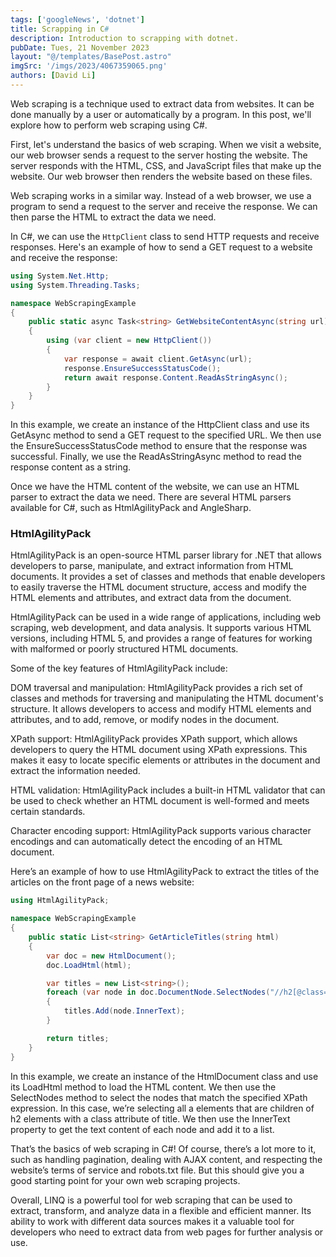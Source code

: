 ```yaml
---
tags: ['googleNews', 'dotnet']
title: Scrapping in C#
description: Introduction to scrapping with dotnet.
pubDate: Tues, 21 November 2023
layout: "@/templates/BasePost.astro"
imgSrc: '/imgs/2023/4067359065.png'
authors: [David Li]
---
```


Web scraping is a technique used to extract data from websites. It can be done manually by a user or automatically by a program. In this post, we'll explore how to perform web scraping using C#.

First, let's understand the basics of web scraping. When we visit a website, our web browser sends a request to the server hosting the website. The server responds with the HTML, CSS, and JavaScript files that make up the website. Our web browser then renders the website based on these files.

Web scraping works in a similar way. Instead of a web browser, we use a program to send a request to the server and receive the response. We can then parse the HTML to extract the data we need.

In C#, we can use the `HttpClient` class to send HTTP requests and receive responses. Here's an example of how to send a GET request to a website and receive the response:

```csharp
using System.Net.Http;
using System.Threading.Tasks;

namespace WebScrapingExample
{
    public static async Task<string> GetWebsiteContentAsync(string url)
    {
        using (var client = new HttpClient())
        {
            var response = await client.GetAsync(url);
            response.EnsureSuccessStatusCode();
            return await response.Content.ReadAsStringAsync();
        }
    }
}
```

In this example, we create an instance of the HttpClient class and use its GetAsync method to send a GET request to the specified URL. We then use the EnsureSuccessStatusCode method to ensure that the response was successful. Finally, we use the ReadAsStringAsync method to read the response content as a string.

Once we have the HTML content of the website, we can use an HTML parser to extract the data we need. There are several HTML parsers available for C#, such as HtmlAgilityPack and AngleSharp.

### HtmlAgilityPack
HtmlAgilityPack is an open-source HTML parser library for .NET that allows developers to parse, manipulate, and extract information from HTML documents. It provides a set of classes and methods that enable developers to easily traverse the HTML document structure, access and modify the HTML elements and attributes, and extract data from the document.

HtmlAgilityPack can be used in a wide range of applications, including web scraping, web development, and data analysis. It supports various HTML versions, including HTML 5, and provides a range of features for working with malformed or poorly structured HTML documents.

Some of the key features of HtmlAgilityPack include:

DOM traversal and manipulation: HtmlAgilityPack provides a rich set of classes and methods for traversing and manipulating the HTML document's structure. It allows developers to access and modify HTML elements and attributes, and to add, remove, or modify nodes in the document.

XPath support: HtmlAgilityPack provides XPath support, which allows developers to query the HTML document using XPath expressions. This makes it easy to locate specific elements or attributes in the document and extract the information needed.

HTML validation: HtmlAgilityPack includes a built-in HTML validator that can be used to check whether an HTML document is well-formed and meets certain standards.

Character encoding support: HtmlAgilityPack supports various character encodings and can automatically detect the encoding of an HTML document.

Here’s an example of how to use HtmlAgilityPack to extract the titles of the articles on the front page of a news website:

```csharp
using HtmlAgilityPack;

namespace WebScrapingExample
{
    public static List<string> GetArticleTitles(string html)
    {
        var doc = new HtmlDocument();
        doc.LoadHtml(html);

        var titles = new List<string>();
        foreach (var node in doc.DocumentNode.SelectNodes("//h2[@class='title']/a"))
        {
            titles.Add(node.InnerText);
        }

        return titles;
    }
}
```

In this example, we create an instance of the HtmlDocument class and use its LoadHtml method to load the HTML content. We then use the SelectNodes method to select the nodes that match the specified XPath expression. In this case, we’re selecting all a elements that are children of h2 elements with a class attribute of title. We then use the InnerText property to get the text content of each node and add it to a list.

That’s the basics of web scraping in C#! Of course, there’s a lot more to it, such as handling pagination, dealing with AJAX content, and respecting the website’s terms of service and robots.txt file. But this should give you a good starting point for your own web scraping projects.

Overall, LINQ is a powerful tool for web scraping that can be used to extract, transform, and analyze data in a flexible and efficient manner. Its ability to work with different data sources makes it a valuable tool for developers who need to extract data from web pages for further analysis or use.